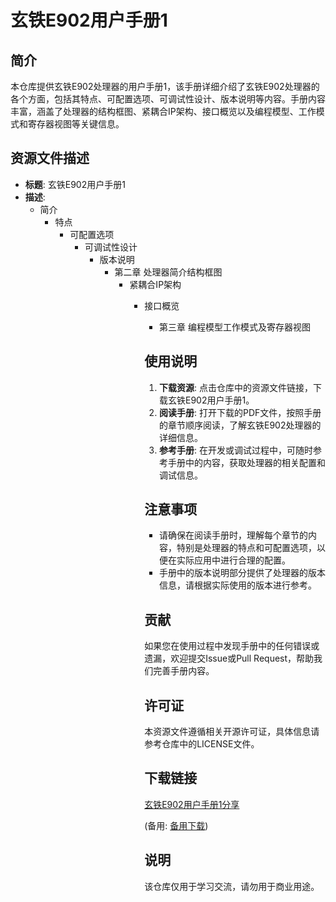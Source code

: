 # 玄铁E902用户手册1

## 简介

本仓库提供玄铁E902处理器的用户手册1，该手册详细介绍了玄铁E902处理器的各个方面，包括其特点、可配置选项、可调试性设计、版本说明等内容。手册内容丰富，涵盖了处理器的结构框图、紧耦合IP架构、接口概览以及编程模型、工作模式和寄存器视图等关键信息。

## 资源文件描述

- **标题**: 玄铁E902用户手册1
- **描述**: 
  - 简介
    - 特点
      - 可配置选项
        - 可调试性设计
          - 版本说明
            - 第二章 处理器简介结构框图
              - 紧耦合IP架构
                - 接口概览
                  - 第三章 编程模型工作模式及寄存器视图

                  ## 使用说明

                  1. **下载资源**: 点击仓库中的资源文件链接，下载玄铁E902用户手册1。
                  2. **阅读手册**: 打开下载的PDF文件，按照手册的章节顺序阅读，了解玄铁E902处理器的详细信息。
                  3. **参考手册**: 在开发或调试过程中，可随时参考手册中的内容，获取处理器的相关配置和调试信息。

                  ## 注意事项

                  - 请确保在阅读手册时，理解每个章节的内容，特别是处理器的特点和可配置选项，以便在实际应用中进行合理的配置。
                  - 手册中的版本说明部分提供了处理器的版本信息，请根据实际使用的版本进行参考。

                  ## 贡献

                  如果您在使用过程中发现手册中的任何错误或遗漏，欢迎提交Issue或Pull Request，帮助我们完善手册内容。

                  ## 许可证

                  本资源文件遵循相关开源许可证，具体信息请参考仓库中的LICENSE文件。

                  ## 下载链接
                  [玄铁E902用户手册1分享](https://pan.quark.cn/s/f354c9ebb7d8) 

                  (备用: [备用下载](https://pan.baidu.com/s/1FhcXToHL8-UZBUpOEpe8JA?pwd=1234))

                  ## 说明

                  该仓库仅用于学习交流，请勿用于商业用途。
